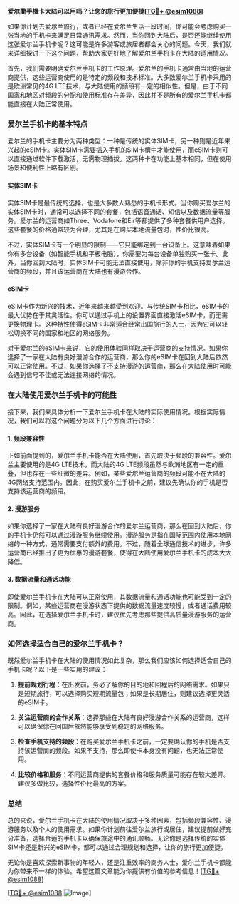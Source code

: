 **爱尔蘭手機卡大陆可以用吗？让您的旅行更加便捷[[TG💪+ @esim1088](https://t.me/s/esim1088)]**

如果你计划去爱尔兰旅行，或者已经在爱尔兰生活一段时间，你可能会考虑购买一张当地的手机卡来满足日常通讯需求。然而，当你回到大陆后，是否还能继续使用这张爱尔兰手机卡呢？这可能是许多游客或旅居者都会关心的问题。今天，我们就来详细探讨一下这个问题，帮助大家更好地了解爱尔兰手机卡在大陆的适用情况。

首先，我们需要明确爱尔兰手机卡的工作原理。爱尔兰的手机卡通常由当地的运营商提供，这些运营商使用的是特定的频段和技术标准。大多数爱尔兰手机卡采用的是欧洲常见的4G LTE技术，与大陆使用的频段有一定的相似性。但是，由于不同国家和地区对频段的分配和使用标准存在差异，因此并不是所有的爱尔兰手机卡都能直接在大陆正常使用。

### 爱尔兰手机卡的基本特点

爱尔兰的手机卡主要分为两种类型：一种是传统的实体SIM卡，另一种则是近年来兴起的eSIM卡。实体SIM卡需要插入手机的SIM卡槽中才能使用，而eSIM卡则可以直接通过软件下载激活，无需物理插拔。这两种卡在功能上基本相同，但在使用场景和便利性上略有区别。

#### 实体SIM卡

实体SIM卡是最传统的选择，也是大多数人熟悉的手机卡形式。当你购买爱尔兰的实体SIM卡时，通常可以选择不同的套餐，包括语音通话、短信以及数据流量等服务。爱尔兰的运营商如Three、Vodafone和Eir等都提供了多种套餐供用户选择。这些套餐的价格通常较为合理，尤其是在购买本地流量包时，性价比很高。

不过，实体SIM卡有一个明显的限制——它只能绑定到一台设备上。这意味着如果你有多台设备（如智能手机和平板电脑），你需要为每台设备单独购买一张卡。此外，当你回到大陆时，实体SIM卡可能无法直接使用，除非你的手机支持爱尔兰运营商的频段，并且该运营商在大陆也有漫游合作。

#### eSIM卡

eSIM卡作为新兴的技术，近年来越来越受到欢迎。与传统SIM卡相比，eSIM卡的最大优势在于其灵活性。你可以通过手机上的设置界面直接激活eSIM卡，而无需更换物理卡。这种特性使得eSIM卡非常适合经常出国旅行的人士，因为它可以轻松切换不同的国家和地区的网络服务。

对于爱尔兰的eSIM卡来说，它的使用体验同样取决于运营商的支持情况。如果你选择了一家在大陆有良好漫游合作的运营商，那么你的eSIM卡在回到大陆后依然可以正常使用。不过，如果你选择了不支持漫游的运营商，那么在大陆使用时可能会遇到信号不佳或无法连接网络的情况。

### 在大陆使用爱尔兰手机卡的可能性

接下来，我们来具体分析一下爱尔兰手机卡在大陆的实际使用情况。根据实际情况，我们可以将这个问题分为以下几个方面进行讨论：

#### 1. 频段兼容性

正如前面提到的，爱尔兰手机卡能否在大陆使用，首先取决于频段的兼容性。爱尔兰主要使用的是4G LTE技术，而大陆的4G LTE频段虽然与欧洲地区有一定的重叠，但也存在一些细微的差异。例如，某些爱尔兰运营商的频段可能不在大陆的4G网络支持范围内。因此，在购买爱尔兰手机卡之前，建议先确认你的手机是否支持该运营商的频段。

#### 2. 漫游服务

如果你选择了一家在大陆有良好漫游合作的爱尔兰运营商，那么在回到大陆后，你的手机卡仍然可以通过漫游服务继续使用。漫游服务是指在国际范围内使用本地网络的一种方式，通常需要支付额外的费用。不过，随着全球通信技术的进步，许多运营商已经推出了更为优惠的漫游套餐，使得在大陆使用爱尔兰手机卡的成本大大降低。

#### 3. 数据流量和通话功能

即使爱尔兰手机卡在大陆可以正常使用，其数据流量和通话功能也可能受到一定的限制。例如，某些运营商在漫游状态下提供的数据流量速度较慢，或者通话费用较高。因此，在选择爱尔兰手机卡时，建议优先考虑那些提供高质量漫游服务的运营商。

### 如何选择适合自己的爱尔兰手机卡？

既然爱尔兰手机卡在大陆的使用情况如此复杂，那么我们应该如何选择适合自己的手机卡呢？以下是一些实用的建议：

1. **提前规划行程**：在出发前，务必了解你的目的地和回程后的网络需求。如果只是短期旅行，可以选择购买短期流量包；如果是长期居住，则建议选择更灵活的eSIM卡。

2. **关注运营商的合作关系**：选择那些在大陆有良好漫游合作关系的运营商，这样可以确保你在回国后依然能够享受到稳定的网络服务。

3. **检查手机支持的频段**：在购买爱尔兰手机卡之前，一定要确认你的手机是否支持该运营商的频段。如果不支持，那么即使卡本身没有问题，也无法正常使用。

4. **比较价格和服务**：不同运营商提供的套餐价格和服务质量可能存在较大差异。建议多做比较，选择性价比最高的方案。

### 总结

总的来说，爱尔兰手机卡在大陆的使用情况取决于多种因素，包括频段兼容性、漫游服务以及个人的使用需求。如果你计划前往爱尔兰旅行或居住，建议提前做好充分准备，选择合适的手机卡以确保旅途中的通讯顺畅。无论你是选择传统的实体SIM卡还是新兴的eSIM卡，都可以通过合理规划和选择，让你的旅行更加便捷。

无论你是喜欢探索新事物的年轻人，还是注重效率的商务人士，爱尔兰手机卡都能为你带来不一样的体验。希望这篇文章能为你提供有价值的参考信息！[[TG💪+ @esim1088](https://t.me/s/esim1088)]

[[TG💪+ @esim1088](https://t.me/s/esim1088) ![Image](https://i.postimg.cc/4NQfJmqS/Snipaste-2025-05-13-00-14-12.png)]